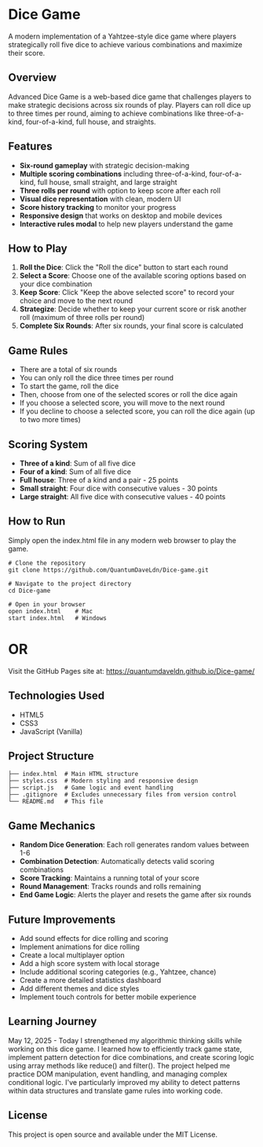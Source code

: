 # Dice Game

A modern implementation of a Yahtzee-style dice game where players strategically roll five dice to achieve various combinations and maximize their score.

## Overview

Advanced Dice Game is a web-based dice game that challenges players to make strategic decisions across six rounds of play. Players can roll dice up to three times per round, aiming to achieve combinations like three-of-a-kind, four-of-a-kind, full house, and straights.

## Features

* **Six-round gameplay** with strategic decision-making
* **Multiple scoring combinations** including three-of-a-kind, four-of-a-kind, full house, small straight, and large straight
* **Three rolls per round** with option to keep score after each roll
* **Visual dice representation** with clean, modern UI
* **Score history tracking** to monitor your progress
* **Responsive design** that works on desktop and mobile devices
* **Interactive rules modal** to help new players understand the game

## How to Play

1. **Roll the Dice**: Click the "Roll the dice" button to start each round
2. **Select a Score**: Choose one of the available scoring options based on your dice combination
3. **Keep Score**: Click "Keep the above selected score" to record your choice and move to the next round
4. **Strategize**: Decide whether to keep your current score or risk another roll (maximum of three rolls per round)
5. **Complete Six Rounds**: After six rounds, your final score is calculated

## Game Rules

* There are a total of six rounds
* You can only roll the dice three times per round
* To start the game, roll the dice
* Then, choose from one of the selected scores or roll the dice again
* If you choose a selected score, you will move to the next round
* If you decline to choose a selected score, you can roll the dice again (up to two more times)

## Scoring System

* **Three of a kind**: Sum of all five dice
* **Four of a kind**: Sum of all five dice
* **Full house**: Three of a kind and a pair - 25 points
* **Small straight**: Four dice with consecutive values - 30 points
* **Large straight**: All five dice with consecutive values - 40 points

## How to Run

Simply open the index.html file in any modern web browser to play the game.

```
# Clone the repository
git clone https://github.com/QuantumDaveLdn/Dice-game.git

# Navigate to the project directory
cd Dice-game

# Open in your browser
open index.html    # Mac
start index.html   # Windows
```

# OR

Visit the GitHub Pages site at: https://quantumdaveldn.github.io/Dice-game/

## Technologies Used

* HTML5
* CSS3
* JavaScript (Vanilla)

## Project Structure

```
├── index.html  # Main HTML structure
├── styles.css  # Modern styling and responsive design
├── script.js   # Game logic and event handling
├── .gitignore  # Excludes unnecessary files from version control
└── README.md   # This file
```

## Game Mechanics

* **Random Dice Generation**: Each roll generates random values between 1-6
* **Combination Detection**: Automatically detects valid scoring combinations
* **Score Tracking**: Maintains a running total of your score
* **Round Management**: Tracks rounds and rolls remaining
* **End Game Logic**: Alerts the player and resets the game after six rounds

## Future Improvements

* Add sound effects for dice rolling and scoring
* Implement animations for dice rolling
* Create a local multiplayer option
* Add a high score system with local storage
* Include additional scoring categories (e.g., Yahtzee, chance)
* Create a more detailed statistics dashboard
* Add different themes and dice styles
* Implement touch controls for better mobile experience

## Learning Journey

May 12, 2025 - Today I strengthened my algorithmic thinking skills while working on this dice game. I learned how to efficiently track game state, implement pattern detection for dice combinations, and create scoring logic using array methods like reduce() and filter(). The project helped me practice DOM manipulation, event handling, and managing complex conditional logic. I've particularly improved my ability to detect patterns within data structures and translate game rules into working code.

## License

This project is open source and available under the MIT License.
